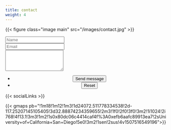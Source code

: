 ```yaml
---
title: contact
weight: 4
---
```


{{< figure class="image main" src="/images/contact.jpg" >}}

<form id="contactform" method="post" action="https://formspree.io/kwatme8@gmail.com"><div class="field half first">
  <input type="text" name="name" id="name" placeholder="Name">
</div><div class="field half">
  <input type="email" id="email" name="email" placeholder="Email">
</div><div class="field">
  <textarea name="message" id="message" rows="4" placeholder="Message">

</textarea>
</div><ul class="actions">
  <center>
  <li>
  <input type="submit" value="Send message" class="special">
</li>
  <li>
  <input type="reset" value="Reset">
</li>
</center>
</ul><input type="hidden" name="_next" value="#">
    <input type="hidden" name="_subject" value="shenjpmd.com">
    <input type="text" name="_gotcha" style="display:none"></form>

{{< socialLinks >}}

{{< gmaps pb="!1m18!1m12!1m3!1d24072.511778334538!2d-117.25207145105405!3d32.88874234359655!2m3!1f0!2f0!3f0!3m2!1i1024!2i768!4f13.1!3m3!1m2!1s0x80dc06c4414caf4f%3A0xefb6aafc89913ea7!2sUniversity+of+California+San+Diego!5e0!3m2!1sen!2sus!4v1507516549196">}}
